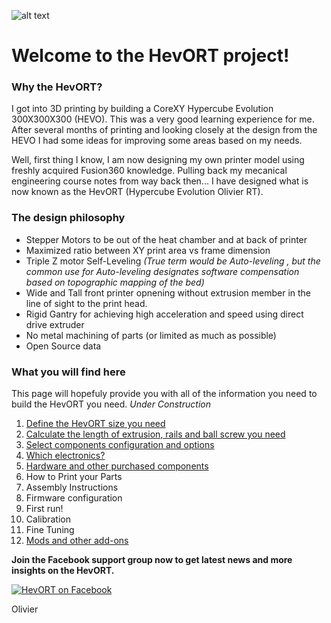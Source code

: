 
![alt text](https://github.com/MirageC79/HevORT/blob/master/images/Coverflat.png?raw=true)
# Welcome to the HevORT project!

### Why the HevORT?  
I got into 3D printing by building a CoreXY Hypercube Evolution 300X300X300 (HEVO).  This was a very good learning experience for me.  After several months of printing and looking closely at the design from the HEVO I had some ideas for improving some areas based on my needs.

Well, first thing I know, I am now designing my own printer model using freshly acquired Fusion360 knowledge.  Pulling back my mecanical engineering course notes from way back then... I have designed what is now known as the HevORT (Hypercube Evolution Olivier RT).

### The design philosophy
- Stepper Motors to be out of the heat chamber and at back of printer
- Maximized ratio between XY print area vs frame dimension
- Triple Z motor Self-Leveling *(True term would be Auto-leveling , but the common use for Auto-leveling designates software compensation based on topographic mapping of the bed)*
- Wide and Tall front printer opnening without extrusion member in the line of sight to the print head.
- Rigid Gantry for achieving high acceleration and speed using direct drive extruder
- No metal machining of parts (or limited as much as possible)
- Open Source data

### What you will find here
This page will hopefuly provide you with all of the information you need to build the HevORT you need.
_Under Construction_

1. [Define the HevORT size you need](/definesize.md)
2. [Calculate the length of extrusion, rails and ball screw you need](/framecalculator.md)
3. [Select components configuration and options](/componentselection.md)
4. [Which electronics?](/electronics.md)
5. [Hardware and other purchased components](/purchased)
6. How to Print your Parts 
7. Assembly Instructions
8. Firmware configuration
9. First run!
10. Calibration
11. Fine Tuning
12. [Mods and other add-ons](modsandmore)


**Join the Facebook support group now to get latest news and more insights on the HevORT.**

[![HevORT on Facebook](http://icons.iconarchive.com/icons/paomedia/small-n-flat/48/social-facebook-icon.png "Join the support group")](https://www.facebook.com/groups/hevort/) 


Olivier
